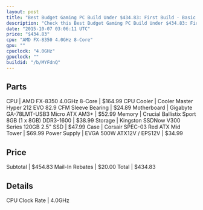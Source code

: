 ```yaml
---
layout: post
title: "Best Budget Gaming PC Build Under $434.83: First Build - Basic Music Production PC"
description: "Check this Best Budget Gaming PC Build Under $434.83: First Build - Basic Music Production PC. CPU: AMD FX-8350 4.0GHz 8-Core, CPU Cooler: Cooler Master Hyper 212 EVO 82.9"
date: "2015-10-07 03:06:11 UTC"
price: "$434.83"
cpu: "AMD FX-8350 4.0GHz 8-Core"
gpu: ""
cpuclock: "4.0GHz"
gpuclock: ""
buildid: "/b/MYFdnQ"
---
```


## Parts

CPU | AMD FX-8350 4.0GHz 8-Core | $164.99
CPU Cooler | Cooler Master Hyper 212 EVO 82.9 CFM Sleeve Bearing | $24.89
Motherboard | Gigabyte GA-78LMT-USB3 Micro ATX AM3+ | $52.99
Memory | Crucial Ballistix Sport 8GB (1 x 8GB) DDR3-1600 | $38.99
Storage | Kingston SSDNow V300 Series 120GB 2.5" SSD | $47.99
Case | Corsair SPEC-03 Red ATX Mid Tower | $69.99
Power Supply | EVGA 500W ATX12V / EPS12V | $34.99

## Price

Subtotal | $454.83
Mail-In Rebates | $20.00
Total | $434.83

## Details

CPU Clock Rate | 4.0GHz